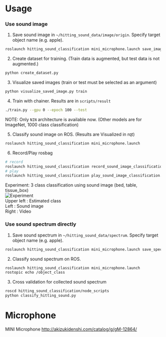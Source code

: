 Usage
=====

### Use sound image

1. Save sound image in `~/hitting_sound_data/image/origin`. Specify target object name (e.g. apple).
```bash
roslaunch hitting_sound_classification mini_microphone.launch save_image:=true target_class:=(taget object name)
```

2. Create dataset for training. (Train data is augmented, but test data is not augmented.)
```bash
python create_dataset.py
```

3. Visualize saved images (train or test must be selected as an argument)
```bash
python visualize_saved_image.py train
```

4. Train with chainer. Results are in `scripts/result`
```bash
./train.py --gpu 0 --epoch 100 --test
```
NOTE: Only `NIN` architecture is available now. (Other models are for ImageNet, 1000 class classification)

5. Classify sound image on ROS. (Results are Visualized in rqt)
```bash
roslaunch hitting_sound_classification mini_microphone.launch
```

6. Record/Play rosbag
```bash
# record
roslaunch hitting_sound_classification record_sound_image_classification.launch filename:=$HOME/hoge.bag
# play
roslaunch hitting_sound_classification play_sound_image_classification.launch filename:=$HOME/hoge.bag
```

Experiment: 3 class classification using sound image (bed, table, tissue_box)  
![Experiment](https://github.com/708yamaguchi/hitting_sound_classification/blob/media/sound_image_classification.gif)  
Upper left : Estimated class  
Left       : Sound image  
Right      : Video  


### Use sound spectrum directly

1. Save sound spectrum in `~/hitting_sound_data/spectrum`. Specify target object name (e.g. apple).
```bash
roslaunch hitting_sound_classification mini_microphone.launch save_spectrum:=true target_class:=(taget object name)
```

2. Classify sound spectrum on ROS.
```bash
roslaunch hitting_sound_classification mini_microphone.launch
rostopic echo /object_class
```

3. Cross validation for collected sound spectrum
```bash
roscd hitting_sound_classification/node_scripts
python classify_hitting_sound.py
```

Microphone
==========
MINI Microphone
http://akizukidenshi.com/catalog/g/gM-12864/
